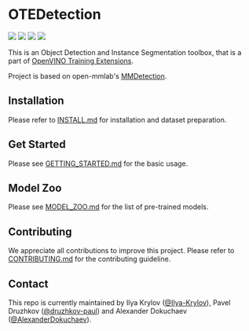 
# OTEDetection

![](https://img.shields.io/badge/python-3.6%7C3.7-green)
![](https://img.shields.io/badge/pytorch-1.4-orange)
![](https://img.shields.io/badge/openvino-2020.2-blue)
![](https://img.shields.io/badge/onnxruntime-1.1.2-yellow)


This is an Object Detection and Instance Segmentation toolbox, that is a part of [OpenVINO Training Extensions](https://github.com/opencv/openvino_training_extensions). 

Project is based on open-mmlab's [MMDetection](https://github.com/open-mmlab/mmdetection).

## Installation

Please refer to [INSTALL.md](docs/INSTALL.md) for installation and dataset preparation.

## Get Started

Please see [GETTING_STARTED.md](docs/GETTING_STARTED.md) for the basic usage.

## Model Zoo

Please see [MODEL_ZOO.md](docs/MODEL_ZOO.md) for the list of pre-trained models.

## Contributing

We appreciate all contributions to improve this project. Please refer to [CONTRIBUTING.md](.github/CONTRIBUTING.md) for the contributing guideline.

## Contact

This repo is currently maintained by Ilya Krylov ([@Ilya-Krylov](https://github.com/Ilya-Krylov)), Pavel Druzhkov ([@druzhkov-paul](https://github.com/druzhkov-paul)) and Alexander Dokuchaev ([@AlexanderDokuchaev](https://github.com/AlexanderDokuchaev)).

